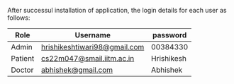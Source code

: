 

After successul installation of application, the login details for each user as follows: 

Role | Username | password
--- | --- | --- 
Admin | hrishikeshtiwari98@gmail.com | 00384330
Patient | cs22m047@smail.iitm.ac.in | Hrishikesh
Doctor | abhishek@gmail.com | Abhishek
